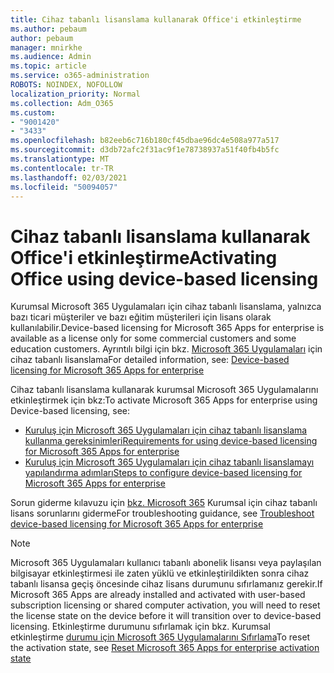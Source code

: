 ```yaml
---
title: Cihaz tabanlı lisanslama kullanarak Office'i etkinleştirme
ms.author: pebaum
author: pebaum
manager: mnirkhe
ms.audience: Admin
ms.topic: article
ms.service: o365-administration
ROBOTS: NOINDEX, NOFOLLOW
localization_priority: Normal
ms.collection: Adm_O365
ms.custom:
- "9001420"
- "3433"
ms.openlocfilehash: b82eeb6c716b180cf45dbae96dc4e508a977a517
ms.sourcegitcommit: d3db72afc2f31ac9f1e78738937a51f40fb4b5fc
ms.translationtype: MT
ms.contentlocale: tr-TR
ms.lasthandoff: 02/03/2021
ms.locfileid: "50094057"
---
```

# <a name="activating-office-using-device-based-licensing"></a><span data-ttu-id="33dd5-102">Cihaz tabanlı lisanslama kullanarak Office'i etkinleştirme</span><span class="sxs-lookup"><span data-stu-id="33dd5-102">Activating Office using device-based licensing</span></span>

<span data-ttu-id="33dd5-103">Kurumsal Microsoft 365 Uygulamaları için cihaz tabanlı lisanslama, yalnızca bazı ticari müşteriler ve bazı eğitim müşterileri için lisans olarak kullanılabilir.</span><span class="sxs-lookup"><span data-stu-id="33dd5-103">Device-based licensing for Microsoft 365 Apps for enterprise is available as a license only for some commercial customers and some education customers.</span></span> <span data-ttu-id="33dd5-104">Ayrıntılı bilgi için bkz. [Microsoft 365 Uygulamaları](https://docs.microsoft.com/deployoffice/device-based-licensing) için cihaz tabanlı lisanslama</span><span class="sxs-lookup"><span data-stu-id="33dd5-104">For detailed information, see: [Device-based licensing for Microsoft 365 Apps for enterprise](https://docs.microsoft.com/deployoffice/device-based-licensing)</span></span>

<span data-ttu-id="33dd5-105">Cihaz tabanlı lisanslama kullanarak kurumsal Microsoft 365 Uygulamalarını etkinleştirmek için bkz:</span><span class="sxs-lookup"><span data-stu-id="33dd5-105">To activate Microsoft 365 Apps for enterprise using Device-based licensing, see:</span></span>

- [<span data-ttu-id="33dd5-106">Kuruluş için Microsoft 365 Uygulamaları için cihaz tabanlı lisanslama kullanma gereksinimleri</span><span class="sxs-lookup"><span data-stu-id="33dd5-106">Requirements for using device-based licensing for Microsoft 365 Apps for enterprise</span></span>](https://docs.microsoft.com/deployoffice/device-based-licensing#requirements-for-using-device-based-licensing-for-microsoft-365-apps-for-enterprise)
- [<span data-ttu-id="33dd5-107">Kuruluş için Microsoft 365 Uygulamaları için cihaz tabanlı lisanslamayı yapılandırma adımları</span><span class="sxs-lookup"><span data-stu-id="33dd5-107">Steps to configure device-based licensing for Microsoft 365 Apps for enterprise</span></span>](https://docs.microsoft.com/deployoffice/device-based-licensing#steps-to-configure-device-based-licensing-for-microsoft-365-apps-for-enterprise)

<span data-ttu-id="33dd5-108">Sorun giderme kılavuzu için [bkz. Microsoft 365](https://docs.microsoft.com/deployoffice/device-based-licensing#troubleshoot-device-based-licensing-for-microsoft-365-apps-for-enterprise) Kurumsal için cihaz tabanlı lisans sorunlarını giderme</span><span class="sxs-lookup"><span data-stu-id="33dd5-108">For troubleshooting guidance, see [Troubleshoot device-based licensing for Microsoft 365 Apps for enterprise](https://docs.microsoft.com/deployoffice/device-based-licensing#troubleshoot-device-based-licensing-for-microsoft-365-apps-for-enterprise)</span></span>

> [!NOTE]
> <span data-ttu-id="33dd5-109">Microsoft 365 Uygulamaları kullanıcı tabanlı abonelik lisansı veya paylaşılan bilgisayar etkinleştirmesi ile zaten yüklü ve etkinleştirildikten sonra cihaz tabanlı lisansa geçiş öncesinde cihaz lisans durumunu sıfırlamanız gerekir.</span><span class="sxs-lookup"><span data-stu-id="33dd5-109">If Microsoft 365 Apps are already installed and activated with user-based subscription licensing or shared computer activation, you will need to reset the license state on the device before it will transition over to device-based licensing.</span></span> <span data-ttu-id="33dd5-110">Etkinleştirme durumunu sıfırlamak için bkz. Kurumsal etkinleştirme [durumu için Microsoft 365 Uygulamalarını Sıfırlama](https://docs.microsoft.com/office/troubleshoot/activation/reset-office-365-proplus-activation-state)</span><span class="sxs-lookup"><span data-stu-id="33dd5-110">To reset the activation state, see [Reset Microsoft 365 Apps for enterprise activation state](https://docs.microsoft.com/office/troubleshoot/activation/reset-office-365-proplus-activation-state)</span></span>

